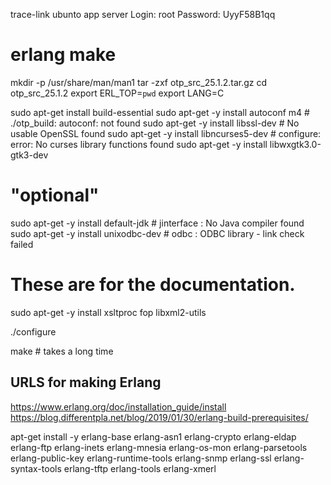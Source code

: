 trace-link ubunto app server
Login: root
Password: UyyF58B1qq

# erlang make
mkdir -p /usr/share/man/man1
tar -zxf otp_src_25.1.2.tar.gz
cd otp_src_25.1.2
export ERL_TOP=`pwd`
export LANG=C

sudo apt-get install build-essential
sudo apt-get -y install autoconf m4         # ./otp_build: autoconf: not found
sudo apt-get -y install libssl-dev          # No usable OpenSSL found
sudo apt-get -y install libncurses5-dev     # configure: error: No curses library functions found
sudo apt-get -y install libwxgtk3.0-gtk3-dev

# "optional"
sudo apt-get -y install default-jdk         # jinterface     : No Java compiler found
sudo apt-get -y install unixodbc-dev        # odbc           : ODBC library - link check failed

# These are for the documentation.
sudo apt-get -y install xsltproc fop libxml2-utils

./configure

make # takes a long time

## URLS for making Erlang
https://www.erlang.org/doc/installation_guide/install
https://blog.differentpla.net/blog/2019/01/30/erlang-build-prerequisites/

apt-get install -y erlang-base erlang-asn1 erlang-crypto erlang-eldap erlang-ftp erlang-inets erlang-mnesia erlang-os-mon erlang-parsetools erlang-public-key  erlang-runtime-tools erlang-snmp erlang-ssl erlang-syntax-tools erlang-tftp erlang-tools erlang-xmerl




